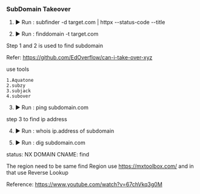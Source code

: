 ### SubDomain Takeover 

1. ▶ Run : subfinder -d target.com | httpx --status-code --title 

2. ▶ Run : finddomain -t target.com

Step 1 and 2 is used to find subdomain

Refer: https://github.com/EdOverflow/can-i-take-over-xyz

use tools

    1.Aquatone
    2.subzy
    3.subjack
    4.subover

3. ▶ Run :  ping subdomain.com 

step 3 to find ip address

4. ▶ Run : whois ip.address of subdomain

5. ▶ Run : dig subdomain.com

status: NX DOMAIN
CNAME: find

The region need to be same 
find Region 
use  https://mxtoolbox.com/ and in that use Reverse Lookup

Reference: https://www.youtube.com/watch?v=67chVkq3g0M
